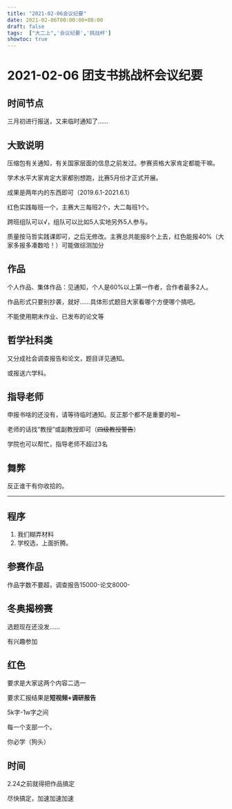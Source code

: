 ```yaml
---
title: "2021-02-06会议纪要"
date: 2021-02-06T00:00:00+08:00
draft: false
tags:  ["大二上",'会议纪要','挑战杯']
showtoc: true
---
```

# 2021-02-06 团支书挑战杯会议纪要

## 时间节点

三月初进行报送，又来临时通知了……

## 大致说明

压缩包有关通知，有关国家层面的信息之前发过。参赛资格大家肯定都能干嘛。

学术水平大家肯定大家都别想跑，比赛5月份才正式开展。

成果是两年内的东西即可（2019.6.1-2021.6.1）

红色实践每班一个，主赛大三每班2个，大二每班1个。

跨班组队可以√，组队可以比如5人实地另外5人参与。

质量按马哲实践课即可，之后无修改。主赛总共能报8个上去，红色能报40%（大家多报多凑数哈！）可能做综测加分

## 作品

个人作品、集体作品：见通知，个人是60%以上第一作者，合作者最多2人。

作品形式只要别抄袭，就好……具体形式题目大家看哪个方便哪个搞吧。

不能使用期末作业、已发布的论文等

## 哲学社科类

又分成社会调查报告和论文，题目详见通知。

或报送六学科。

## 指导老师

申报书啥的还没有，请等待临时通知。反正那个都不是重要的啦~

老师的话找“教授”或副教授即可（~~四级教授警告~~）

学院也可以帮忙，指导老师不超过3名

## 舞弊

反正谁干有你收拾的。

- - -
## 程序

1.  我们糊弄材料
2.  学校选，上面折腾。

## 参赛作品

作品字数不要超，调查报告15000-论文8000-

## 冬奥揭榜赛

选题现在还没发……

有兴趣参加

## 红色

要求是大家这两个内容二选一

要求汇报结果是**短视频+调研报告**

5k字-1w字之间

每一个支部一个。

你必学（狗头）

## 时间

2.24之前就得把作品搞定

尽快搞定，加速加速加速

